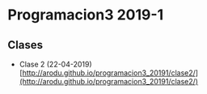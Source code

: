 # Programacion3 2019-1

## Clases

* Clase 2 (22-04-2019) [http://arodu.github.io/programacion3_20191/clase2/](http://arodu.github.io/programacion3_20191/clase2/)

